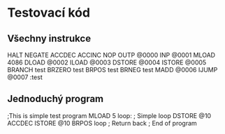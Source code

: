 # Testovací kód
## Všechny instrukce

HALT
NEGATE
ACCDEC
ACCINC
NOP
OUTP @0000
INP @0001
MLOAD 4086
DLOAD @0002
ILOAD @0003
DSTORE @0004
ISTORE @0005
BRANCH test
BRZERO test
BRPOS test
BRNEG test
MADD @0006
IJUMP @0007
:test

## Jednoduchý program

;This is simple test program
MLOAD 5
loop:               ; Simple loop
    DSTORE @10
    ACCDEC
    ISTORE @10
    BRPOS loop      ; Return back
    ; End of program
